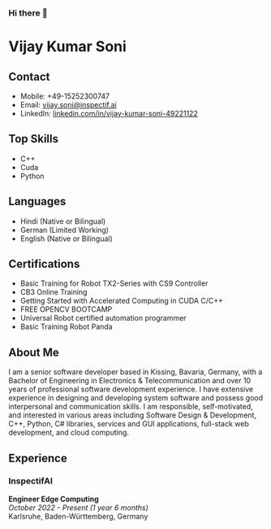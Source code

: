 ### Hi there 👋
# Vijay Kumar Soni

## Contact
- Mobile: +49-15252300747
- Email: vijay.soni@inspectif.ai
- LinkedIn: [linkedin.com/in/vijay-kumar-soni-49221122](https://www.linkedin.com/in/vijay-kumar-soni-49221122)

## Top Skills
- C++
- Cuda
- Python

## Languages
- Hindi (Native or Bilingual)
- German (Limited Working)
- English (Native or Bilingual)

## Certifications
- Basic Training for Robot TX2-Series with CS9 Controller
- CB3 Online Training
- Getting Started with Accelerated Computing in CUDA C/C++
- FREE OPENCV BOOTCAMP
- Universal Robot certified automation programmer
- Basic Training Robot Panda

## About Me
I am a senior software developer based in Kissing, Bavaria, Germany, with a Bachelor of Engineering in Electronics & Telecommunication and over 10 years of professional software development experience. I have extensive experience in designing and developing system software and possess good interpersonal and communication skills. I am responsible, self-motivated, and interested in various areas including Software Design & Development, C++, Python, C# libraries, services and GUI applications, full-stack web development, and cloud computing.

## Experience
### InspectifAI
**Engineer Edge Computing**  
*October 2022 - Present (1 year 6 months)*  
Karlsruhe, Baden-Württemberg, Germany

